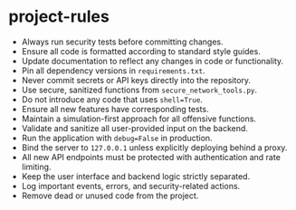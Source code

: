 # project-rules
- Always run security tests before committing changes.
- Ensure all code is formatted according to standard style guides.
- Update documentation to reflect any changes in code or functionality.
- Pin all dependency versions in `requirements.txt`.
- Never commit secrets or API keys directly into the repository.
- Use secure, sanitized functions from `secure_network_tools.py`.
- Do not introduce any code that uses `shell=True`.
- Ensure all new features have corresponding tests.
- Maintain a simulation-first approach for all offensive functions.
- Validate and sanitize all user-provided input on the backend.
- Run the application with `debug=False` in production.
- Bind the server to `127.0.0.1` unless explicitly deploying behind a proxy.
- All new API endpoints must be protected with authentication and rate limiting.
- Keep the user interface and backend logic strictly separated.
- Log important events, errors, and security-related actions.
- Remove dead or unused code from the project.